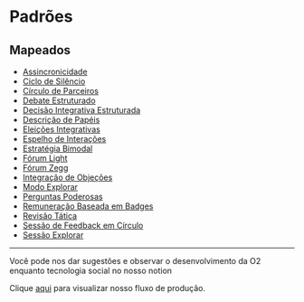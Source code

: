# Padrões

## Mapeados
* [Assincronicidade](./assincronicidade.md)
* [Ciclo de Silêncio](./ciclo-de-silencio.md)
* [Círculo de Parceiros](./circulo-de-parceiros.md)
* [Debate Estruturado](./debate-estruturado.md)
* [Decisão Integrativa Estruturada](./decisao-integrativa.md)
* [Descrição de Papéis](./descricao-de-papeis.md)
* [Eleições Integrativas](./eleicoes-integrativas.md)
* [Espelho de Interações](./espelho-de-interacoes.md)
* [Estratégia Bimodal](./estrategia-bimodal.md)
* [Fórum Light](./forum-light.md)
* [Fórum Zegg](./forum-zegg.md)
* [Integração de Objeções](./integracao-objecoes.md)
* [Modo Explorar](./modo-explorar.md)
* [Perguntas Poderosas](./perguntas-poderosas.md)
* [Remuneração Baseada em Badges](./remuneracao-baseada-em-badges.md)
* [Revisão Tática](./revisao-tatica.md)
* [Sessão de Feedback em Círculo](./sessao-de-feedback-em-circulo.md)
* [Sessão Explorar](./sessao-explorar.md)

---

Você pode nos dar sugestões e observar o desenvolvimento da O2 enquanto tecnologia social no nosso notion

Clique [aqui](https://www.notion.so/targetteal/e9d33672f1ca462ab169a6405227e607?v=a297812e7c4549888efa3be3d5ed4f97) para visualizar nosso fluxo de produção.
